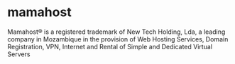 # mamahost
Mamahost® is a registered trademark of New Tech Holding, Lda, a leading company in Mozambique in the provision of Web Hosting Services, Domain Registration, VPN, Internet and Rental of Simple and Dedicated Virtual Servers
